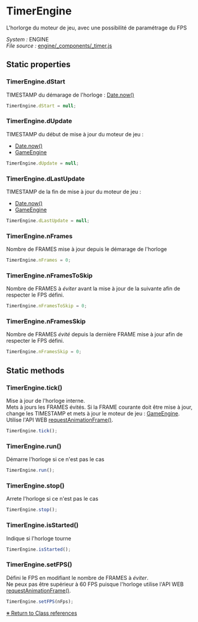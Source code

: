 # TimerEngine

L'horlorge du moteur de jeu, avec une possibilité de paramétrage du FPS 


_System :_ ENGINE  
_File source :_ [engine/_components/_timer.js](https://github.com/de-sign/DBZ-Versus/blob/master/src/assets/js/engine/_components/_timer.js)

## Static properties
### TimerEngine.dStart

TIMESTAMP du démarage de l'horloge : [Date.now()](https://developer.mozilla.org/fr/docs/Web/JavaScript/Reference/Global_Objects/Date/now) 

```javascript
TimerEngine.dStart = null;
```

### TimerEngine.dUpdate

TIMESTAMP du début de mise à jour du moteur de jeu :- [Date.now()](https://developer.mozilla.org/fr/docs/Web/JavaScript/Reference/Global_Objects/Date/now)- [GameEngine](GameEngine.md)

```javascript
TimerEngine.dUpdate = null;
```

### TimerEngine.dLastUpdate

TIMESTAMP de la fin de mise à jour du moteur de jeu :- [Date.now()](https://developer.mozilla.org/fr/docs/Web/JavaScript/Reference/Global_Objects/Date/now)- [GameEngine](GameEngine.md)

```javascript
TimerEngine.dLastUpdate = null;
```

### TimerEngine.nFrames

Nombre de FRAMES mise à jour depuis le démarage de l'horloge 

```javascript
TimerEngine.nFrames = 0;
```

### TimerEngine.nFramesToSkip

Nombre de FRAMES à _éviter_ avant la mise à jour de la suivante afin de respecter le FPS défini. 

```javascript
TimerEngine.nFramesToSkip = 0;
```

### TimerEngine.nFramesSkip

Nombre de FRAMES _évité_ depuis la dernière FRAME mise à jour afin de respecter le FPS défini. 

```javascript
TimerEngine.nFramesSkip = 0;
```


## Static methods
### TimerEngine.tick()

Mise à jour de l'horloge interne.    Mets à jours les FRAMES évités. Si la FRAME courante doit être mise à jour, change les TIMESTAMP et mets à jour le moteur de jeu : [GameEngine](GameEngine.md).    Utilise l'API WEB [requestAnimationFrame()](https://developer.mozilla.org/fr/docs/Web/API/Window/requestAnimationFrame).

```javascript
TimerEngine.tick();
```

### TimerEngine.run()

Démarre l'horloge si ce n'est pas le cas 

```javascript
TimerEngine.run();
```

### TimerEngine.stop()

Arrete l'horloge si ce n'est pas le cas 

```javascript
TimerEngine.stop();
```

### TimerEngine.isStarted()

Indique si l'horloge tourne 

```javascript
TimerEngine.isStarted();
```

### TimerEngine.setFPS()

Défini le FPS en modifiant le nombre de FRAMES à _éviter_.    Ne peux pas être supérieur à 60 FPS puisque l'horloge utilise l'API WEB [requestAnimationFrame()](https://developer.mozilla.org/fr/docs/Web/API/Window/requestAnimationFrame).

```javascript
TimerEngine.setFPS(nFps);
```


<link rel="stylesheet" href="../_doc.css" />

[&#8251; Return to Class references](References.md)